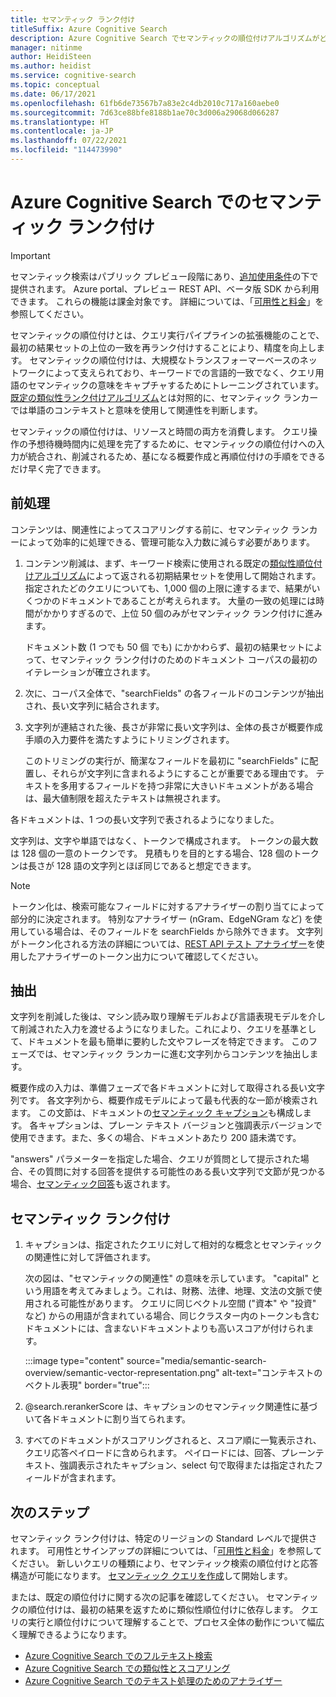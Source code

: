 ```yaml
---
title: セマンティック ランク付け
titleSuffix: Azure Cognitive Search
description: Azure Cognitive Search でセマンティックの順位付けアルゴリズムがどのように機能するかについて説明します。
manager: nitinme
author: HeidiSteen
ms.author: heidist
ms.service: cognitive-search
ms.topic: conceptual
ms.date: 06/17/2021
ms.openlocfilehash: 61fb6de73567b7a83e2c4db2010c717a160aebe0
ms.sourcegitcommit: 7d63ce88bfe8188b1ae70c3d006a29068d066287
ms.translationtype: HT
ms.contentlocale: ja-JP
ms.lasthandoff: 07/22/2021
ms.locfileid: "114473990"
---
```

# <a name="semantic-ranking-in-azure-cognitive-search"></a>Azure Cognitive Search でのセマンティック ランク付け

> [!IMPORTANT]
> セマンティック検索はパブリック プレビュー段階にあり、[追加使用条件](https://azure.microsoft.com/support/legal/preview-supplemental-terms/)の下で提供されます。 Azure portal、プレビュー REST API、ベータ版 SDK から利用できます。 これらの機能は課金対象です。 詳細については、「[可用性と料金](semantic-search-overview.md#availability-and-pricing)」を参照してください。

セマンティックの順位付けとは、クエリ実行パイプラインの拡張機能のことで、最初の結果セットの上位の一致を再ランク付けすることにより、精度を向上します。 セマンティックの順位付けは、大規模なトランスフォーマーベースのネットワークによって支えられており、キーワードでの言語的一致でなく、クエリ用語のセマンティックの意味をキャプチャするためにトレーニングされています。 [既定の類似性ランク付けアルゴリズム](index-ranking-similarity.md)とは対照的に、セマンティック ランカーでは単語のコンテキストと意味を使用して関連性を判断します。

セマンティックの順位付けは、リソースと時間の両方を消費します。 クエリ操作の予想待機時間内に処理を完了するために、セマンティックの順位付けへの入力が統合され、削減されるため、基になる概要作成と再順位付けの手順をできるだけ早く完了できます。

## <a name="pre-processing"></a>前処理

コンテンツは、関連性によってスコアリングする前に、セマンティック ランカーによって効率的に処理できる、管理可能な入力数に減らす必要があります。

1. コンテンツ削減は、まず、キーワード検索に使用される既定の[類似性順位付けアルゴリズム](index-ranking-similarity.md)によって返される初期結果セットを使用して開始されます。 指定されたどのクエリについても、1,000 個の上限に達するまで、結果がいくつかのドキュメントであることが考えられます。 大量の一致の処理には時間がかかりすぎるので、上位 50 個のみがセマンティック ランク付けに進みます。

   ドキュメント数 (1 つでも 50 個 でも) にかかわらず、最初の結果セットによって、セマンティック ランク付けのためのドキュメント コーパスの最初のイテレーションが確立されます。

1. 次に、コーパス全体で、"searchFields" の各フィールドのコンテンツが抽出され、長い文字列に結合されます。

1. 文字列が連結された後、長さが非常に長い文字列は、全体の長さが概要作成手順の入力要件を満たすようにトリミングされます。

   このトリミングの実行が、簡潔なフィールドを最初に "searchFields" に配置し、それらが文字列に含まれるようにすることが重要である理由です。 テキストを多用するフィールドを持つ非常に大きいドキュメントがある場合は、最大値制限を超えたテキストは無視されます。

各ドキュメントは、1 つの長い文字列で表されるようになりました。

文字列は、文字や単語ではなく、トークンで構成されます。 トークンの最大数は 128 個の一意のトークンです。 見積もりを目的とする場合、128 個のトークンは長さが 128 語の文字列とほぼ同じであると想定できます。 

> [!NOTE]
>トークン化は、検索可能なフィールドに対するアナライザーの割り当てによって部分的に決定されます。 特別なアナライザー (nGram、EdgeNGram など) を使用している場合は、そのフィールドを searchFields から除外できます。 文字列がトークン化される方法の詳細については、[REST API テスト アナライザー](/rest/api/searchservice/test-analyzer)を使用したアナライザーのトークン出力について確認してください。

## <a name="extraction"></a>抽出

文字列を削減した後は、マシン読み取り理解モデルおよび言語表現モデルを介して削減された入力を渡せるようになりました。これにより、クエリを基準として、ドキュメントを最も簡単に要約した文やフレーズを特定できます。 このフェーズでは、セマンティック ランカーに進む文字列からコンテンツを抽出します。

概要作成の入力は、準備フェーズで各ドキュメントに対して取得される長い文字列です。 各文字列から、概要作成モデルによって最も代表的な一節が検索されます。 この文節は、ドキュメントの[セマンティック キャプション](semantic-how-to-query-request.md)も構成します。 各キャプションは、プレーン テキスト バージョンと強調表示バージョンで使用できます。また、多くの場合、ドキュメントあたり 200 語未満です。

"answers" パラメーターを指定した場合、クエリが質問として提示された場合、その質問に対する回答を提供する可能性のある長い文字列で文節が見つかる場合、[セマンティック回答](semantic-answers.md)も返されます。

## <a name="semantic-ranking"></a>セマンティック ランク付け

1. キャプションは、指定されたクエリに対して相対的な概念とセマンティックの関連性に対して評価されます。

   次の図は、"セマンティックの関連性" の意味を示しています。 "capital" という用語を考えてみましょう。これは、財務、法律、地理、文法の文脈で使用される可能性があります。 クエリに同じベクトル空間 ("資本" や "投資" など) からの用語が含まれている場合、同じクラスター内のトークンも含むドキュメントには、含まないドキュメントよりも高いスコアが付けられます。

   :::image type="content" source="media/semantic-search-overview/semantic-vector-representation.png" alt-text="コンテキストのベクトル表現" border="true":::

1. @search.rerankerScore は、キャプションのセマンティック関連性に基づいて各ドキュメントに割り当てられます。

1. すべてのドキュメントがスコアリングされると、スコア順に一覧表示され、クエリ応答ペイロードに含められます。 ペイロードには、回答、プレーンテキスト、強調表示されたキャプション、select 句で取得または指定されたフィールドが含まれます。

## <a name="next-steps"></a>次のステップ

セマンティック ランク付けは、特定のリージョンの Standard レベルで提供されます。 可用性とサインアップの詳細については、「[可用性と料金](semantic-search-overview.md#availability-and-pricing)」を参照してください。 新しいクエリの種類により、セマンティック検索の順位付けと応答構造が可能になります。 [セマンティック クエリを作成](semantic-how-to-query-request.md)して開始します。

または、既定の順位付けに関する次の記事を確認してください。 セマンティックの順位付けは、最初の結果を返すために類似性順位付けに依存します。 クエリの実行と順位付けについて理解することで、プロセス全体の動作について幅広く理解できるようになります。

+ [Azure Cognitive Search でのフルテキスト検索](search-lucene-query-architecture.md)
+ [Azure Cognitive Search での類似性とスコアリング](index-similarity-and-scoring.md)
+ [Azure Cognitive Search でのテキスト処理のためのアナライザー](search-analyzers.md)